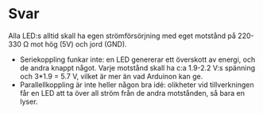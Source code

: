 # Svar

Alla LED:s alltid skall ha egen strömförsörjning med eget motstånd på 220-330 Ω mot hög (5V) och jord (GND).

- Seriekoppling funkar inte: en LED genererar ett överskott av energi, och de andra knappt något. Varje motstånd skall ha c:a 1.9-2.2 V:s spänning och 3*1.9 = 5.7 V, vilket är mer än vad Arduinon kan ge.
- Parallellkoppling är inte heller någon bra idé: olikheter vid tillverkningen får en LED att ta över all ström från de andra motstånden, så bara en lyser. 
